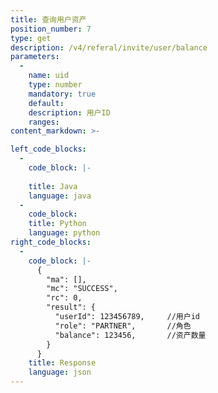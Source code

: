 ```yaml
---
title: 查询用户资产
position_number: 7
type: get
description: /v4/referal/invite/user/balance
parameters:
  -
    name: uid
    type: number
    mandatory: true
    default:
    description: 用户ID
    ranges:
content_markdown: >-

left_code_blocks:
  -
    code_block: |-
      
    title: Java
    language: java
  -
    code_block:
    title: Python
    language: python
right_code_blocks:
  -
    code_block: |-
      {
        "ma": [],
        "mc": "SUCCESS",
        "rc": 0,
        "result": {
          "userId": 123456789,     //用户id
          "role": "PARTNER",       //角色
          "balance": 123456,       //资产数量
        }
      }
    title: Response
    language: json
---
```

